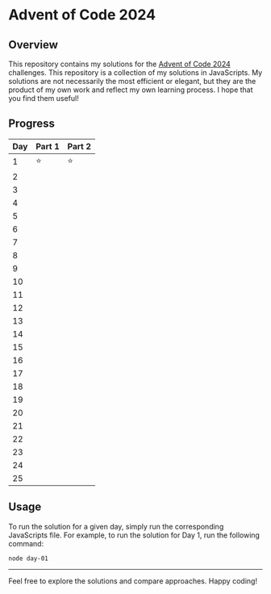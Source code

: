 # Advent of Code 2024

## Overview

This repository contains my solutions for the [Advent of Code 2024](https://adventofcode.com/2024) challenges. This repository is a collection of my solutions in JavaScripts. My solutions are not necessarily the most efficient or elegant, but they are the product of my own work and reflect my own learning process. I hope that you find them useful!

## Progress

| Day | Part 1 | Part 2 |
| --- | ------ | ------ |
| 1   | :star: | :star: |
| 2   |        |        |
| 3   |        |        |
| 4   |        |        |
| 5   |        |        |
| 6   |        |        |
| 7   |        |        |
| 8   |        |        |
| 9   |        |        |
| 10  |        |        |
| 11  |        |        |
| 12  |        |        |
| 13  |        |        |
| 14  |        |        |
| 15  |        |        |
| 16  |        |        |
| 17  |        |        |
| 18  |        |        |
| 19  |        |        |
| 20  |        |        |
| 21  |        |        |
| 22  |        |        |
| 23  |        |        |
| 24  |        |        |
| 25  |        |        |

## Usage

To run the solution for a given day, simply run the corresponding JavaScripts file. For example, to run the solution for Day 1, run the following command:

```
node day-01
```

---

Feel free to explore the solutions and compare approaches. Happy coding!
